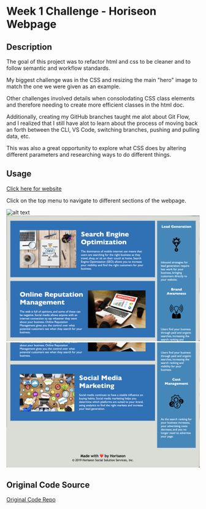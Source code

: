 # Week 1 Challenge - Horiseon Webpage

## Description

The goal of this project was to refactor html and css to be cleaner and to follow semantic and workflow standards.

My biggest challenge was in the CSS and resizing the main "hero" image to match the one we were given as an example. 

Other challenges involved details when consolodating CSS class elements and therefore needing to create more efficient classes in the html doc. 

Additionally, creating my GitHub branches taught me alot about Git Flow, and I realized that I still have alot to learn about the process of moving back an forth between the CLI, VS Code, switching branches, pushing and pulling data, etc. 

This was also a great opportunity to explore what CSS does by altering different parameters and researching ways to do different things.


## Usage
[Click here for website](https://mbarrie1979.github.io/Module-1-Challenge-Horiseon/)

Click on the top menu to navigate to different sections of the webpage. 

![alt text](assets/images/Horiseon_screenshot_1.png)
![alt text](assets/images/Horiseon_screenshot_2.png)
![alt text](assets/images/Horiseon_screenshot_3.png)

## Original Code Source
[Original Code Repo](https://github.com/coding-boot-camp/urban-octo-telegram)


